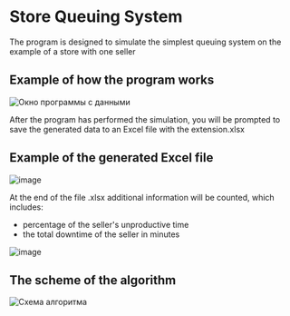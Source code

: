 # Store Queuing System
The program is designed to simulate the simplest
queuing system on the example of a store with one seller
## Example of how the program works
![Окно программы с данными](https://user-images.githubusercontent.com/109802024/216927761-a4b882a9-af8d-4ff1-b047-0eaa95500ce1.png)

After the program has performed the simulation, you will be prompted to save the generated data to an Excel file with the extension.xlsx
## Example of the generated Excel file
![image](https://user-images.githubusercontent.com/109802024/216929207-ee3db1e4-8149-482f-acf8-6497ab485d83.png)

At the end of the file .xlsx additional information will be counted, which includes:
- percentage of the seller's unproductive time
- the total downtime of the seller in minutes

![image](https://user-images.githubusercontent.com/109802024/216930015-05f9c4f7-e65e-49d6-91d9-8149ee5502ac.png)



## The scheme of the algorithm
![Схема алгоритма](https://user-images.githubusercontent.com/109802024/216928030-84f83411-f5f2-4585-aecc-fdc1e3dabde2.png)
